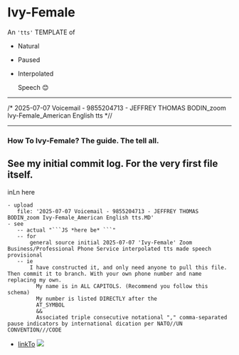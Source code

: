 # Ivy-Female 
An `'tts'` TEMPLATE of
- Natural
- Paused
- Interpolated
  
  Speech 😊

-----

/* 2025-07-07 Voicemail - 9855204713 - JEFFREY THOMAS BODIN_zoom Ivy-Female_American English tts *//

-----

### How To Ivy-Female? The guide. The tell all.
See my initial commit log. For the very first file itself.
- 
 inLn here
```JS
- upload
   file: '2025-07-07 Voicemail - 9855204713 - JEFFREY THOMAS BODIN_zoom Ivy-Female_American English tts.MD'
- see
   -- actual "```JS *here be* ```"
   -- for
       general source initial 2025-07-07 'Ivy-Female' Zoom Business/Professional Phone Service interpolated tts made speech provisional
   -- ie
       I have constructed it, and only need anyone to pull this file. Then commit it to branch. With your own phone number and name replacing my own.
         My name is in ALL CAPITOLS. (Recommend you follow this schema)
         My number is listed DIRECTLY after the 
         AT_SYMBOL 
         && 
         Associated triple consecutive notational "," comma-separated pause indicators by international dication per NATO//UN CONVENTION///CODE
```
- 
  [linkTo](https://github.com/JeffreyBodin/Ivy_Female-tts-Template/commit/d3d8eeaa378ac293f41d4a0b583fa56fcf720544)
  ![ ](https://i.imgur.com/BqcnP68.png)
